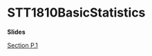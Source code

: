 # STT1810BasicStatistics

**Slides**

[Section P.1](https://stat-jet-asu.github.io/Slides/STT1810/CHP_1.html#1)
